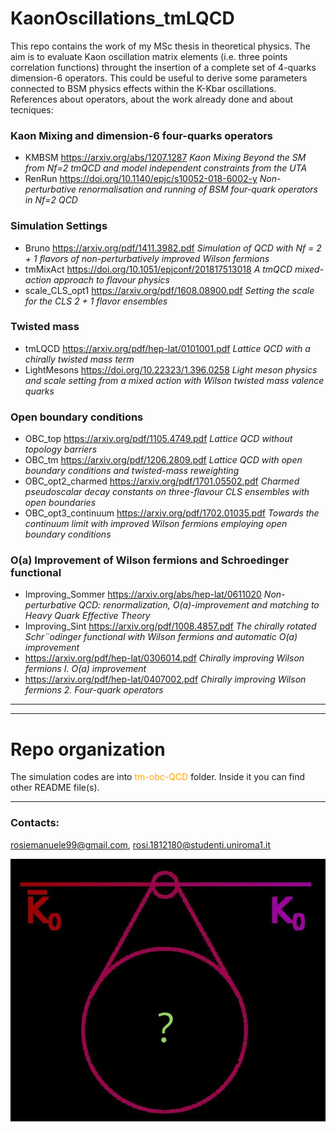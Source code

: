 # KaonOscillations_tmLQCD
This repo contains the work of my MSc thesis in theoretical physics. The aim is to evaluate Kaon oscillation matrix elements (i.e. three points correlation functions) throught the insertion of a complete set of 4-quarks dimension-6 operators. This could be useful to derive some parameters connected to BSM physics effects within the K-Kbar oscillations.
References about operators, about the work already done and about tecniques:

### Kaon Mixing and dimension-6 four-quarks operators
- KMBSM https://arxiv.org/abs/1207.1287 *Kaon Mixing Beyond the SM from Nf=2 tmQCD and model independent constraints from the UTA*
- RenRun https://doi.org/10.1140/epjc/s10052-018-6002-y *Non-perturbative renormalisation and running of BSM four-quark operators in Nf=2
 QCD*

### Simulation Settings
- Bruno https://arxiv.org/pdf/1411.3982.pdf *Simulation of QCD with Nf = 2 + 1 flavors of non-perturbatively improved Wilson fermions*
- tmMixAct https://doi.org/10.1051/epjconf/201817513018 *A tmQCD mixed-action approach to flavour physics*
- scale_CLS_opt1 https://arxiv.org/pdf/1608.08900.pdf *Setting the scale for the CLS 2 + 1 flavor ensembles*
  
### Twisted mass
- tmLQCD https://arxiv.org/pdf/hep-lat/0101001.pdf *Lattice QCD with a chirally twisted mass term*
- LightMesons https://doi.org/10.22323/1.396.0258 *Light meson physics and scale setting from a mixed action with Wilson twisted mass valence quarks*

### Open boundary conditions
- OBC_top https://arxiv.org/pdf/1105.4749.pdf *Lattice QCD without topology barriers*
- OBC_tm https://arxiv.org/pdf/1206.2809.pdf *Lattice QCD with open boundary conditions
and twisted-mass reweighting*
- OBC_opt2_charmed https://arxiv.org/pdf/1701.05502.pdf *Charmed pseudoscalar decay constants on
three-flavour CLS ensembles with open boundaries*
- OBC_opt3_continuum https://arxiv.org/pdf/1702.01035.pdf *Towards the continuum limit with improved Wilson
fermions employing open boundary conditions*

### O(a) Improvement of Wilson fermions and Schroedinger functional
- Improving_Sommer https://arxiv.org/abs/hep-lat/0611020 *Non-perturbative QCD: renormalization, O(a)-improvement and matching to Heavy Quark Effective Theory*
- Improving_Sint https://arxiv.org/pdf/1008.4857.pdf *The chirally rotated Schr¨odinger functional with Wilson
fermions and automatic O(a) improvement*
- https://arxiv.org/pdf/hep-lat/0306014.pdf *Chirally improving Wilson fermions I. O(a) improvement*
- https://arxiv.org/pdf/hep-lat/0407002.pdf *Chirally improving Wilson fermions 2. Four-quark operators*

---
---

# Repo organization
The simulation codes are into <span style="color:orange">tm-obc-QCD</span> folder. Inside it you can find other README file(s).

---

### Contacts:
rosiemanuele99@gmail.com, rosi.1812180@studenti.uniroma1.it

![Kaons are mixing!](kaon.jpg "Kaons oscillatoions")
